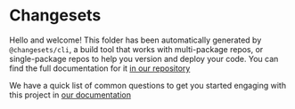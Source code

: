 # Changesets

Hello and welcome! This folder has been automatically generated by `@changesets/cli`, a build tool that works
with multi-package repos, or single-package repos to help you version and deploy your code. You can
find the full documentation for it [in our repository](https://github.com/changesets/changesets)

We have a quick list of common questions to get you started engaging with this project in
[our documentation](https://github.com/changesets/changesets/blob/main/docs/common-questions.md)
